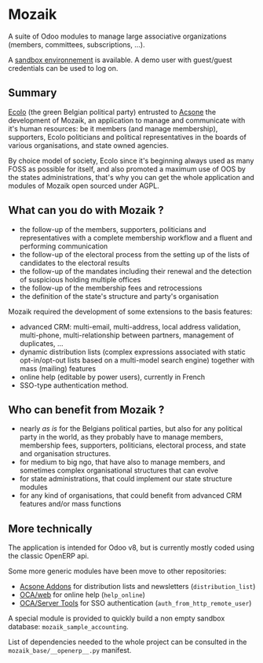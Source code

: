 Mozaik
======

A suite of Odoo modules to manage large associative organizations (members, committees, subscriptions, ...).

A [sandbox environnement](http://mozaik.odoodemo.acsone.eu/web) is available. A demo user with guest/guest credentials can be used to log on.

Summary
-------

[Ecolo](http://www.ecolo.be) (the green Belgian political party) entrusted to [Acsone](http://www.acsone.eu) the development of Mozaik, an application to manage and communicate with it's human resources: be it members (and manage membership), supporters, Ecolo politicians and political representatives in the boards of various organisations, and state owned agencies.

By choice model of society, Ecolo since it's beginning always used as many FOSS as possible for itself, and also promoted a maximum use of OOS by the states administrations, that's why you can get the whole application and modules of Mozaik open sourced under AGPL.

What can you do with Mozaik ?
-----------------------------

- the follow-up of the members, supporters, politicians and representatives with a complete membership workflow and a fluent and performing communication
- the follow-up of the electoral process from the setting up of the lists of candidates to the electoral results
- the follow-up of the mandates including their renewal and the detection of suspicious holding multiple offices
- the follow-up of the membership fees and retrocessions
- the definition of the state's structure and party's organisation

Mozaik required the development of some extensions to the basis features:
- advanced CRM: multi-email, multi-address, local address validation, multi-phone, multi-relationship between partners, management of duplicates, ...
- dynamic distribution lists (complex expressions associated with static opt-in/opt-out lists based on a multi-model search engine) together with mass (mailing) features
- online help (editable by power users), currently in French
- SSO-type authentication method.

Who can benefit from Mozaik ?
-----------------------------

- nearly *as is* for the Belgians political parties, but also for any political party in the world, as they probably have to manage members, membership fees, supporters, politicians, electoral process, and state and organisation structures.
- for medium to big ngo, that have also to manage members, and sometimes complex organisational structures that can evolve
- for state administrations, that could implement our state structure modules
- for any kind of organisations, that could benefit from advanced CRM features and/or mass functions

More technically
----------------

The application is intended for Odoo v8, but is currently mostly coded using the classic OpenERP api.

Some more generic modules have been move to other repositories:
- [Acsone Addons](https://github.com/acsone/acsone-addons) for distribution lists and newsletters (```distribution_list```)
- [OCA/web](https://github.com/OCA/web) for online help (```help_online```)
- [OCA/Server Tools](https://github.com/OCA/server-tools) for SSO authentication (```auth_from_http_remote_user```)

A special module is provided to quickly build a non empty sandbox database: ```mozaik_sample_accounting```.

List of dependencies needed to the whole project can be consulted in the ```mozaik_base/__openerp__.py``` manifest.

